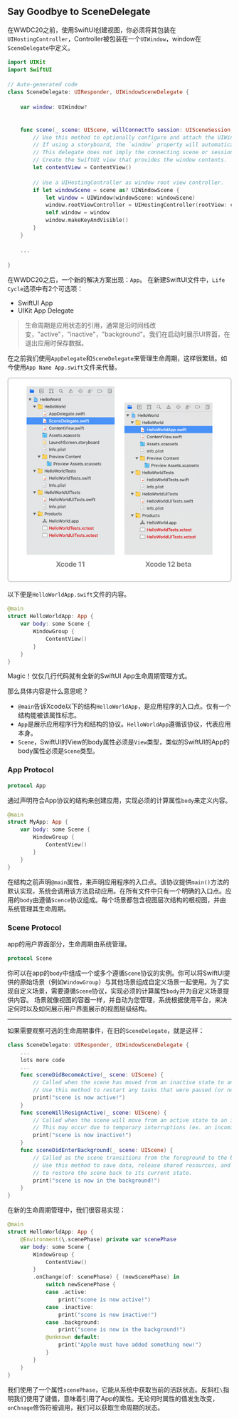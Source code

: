## Say Goodbye to SceneDelegate

在WWDC20之前，使用SwiftUI创建视图，你必须将其包装在`UIHostingController`，Controller被包装在一个`UIWindow`，window在`SceneDelegate`中定义。

```swift
import UIKit
import SwiftUI

// Auto-generated code
class SceneDelegate: UIResponder, UIWindowSceneDelegate {

    var window: UIWindow?


    func scene(_ scene: UIScene, willConnectTo session: UISceneSession, options connectionOptions: UIScene.ConnectionOptions) {
        // Use this method to optionally configure and attach the UIWindow `window` to the provided UIWindowScene `scene`.
        // If using a storyboard, the `window` property will automatically be initialized and attached to the scene.
        // This delegate does not imply the connecting scene or session are new (see `application:configurationForConnectingSceneSession` instead).
        // Create the SwiftUI view that provides the window contents.
        let contentView = ContentView()

        // Use a UIHostingController as window root view controller.
        if let windowScene = scene as? UIWindowScene {
            let window = UIWindow(windowScene: windowScene)
            window.rootViewController = UIHostingController(rootView: contentView)
            self.window = window
            window.makeKeyAndVisible()
        }
    }
    
    ...
    
}
```

在WWDC20之后，一个新的解决方案出现：`App`。
在新建SwiftUI文件中，`Life Cycle`选项中有2个可选项：
- SwiftUI App
- UIKit App Delegate

> 生命周期是应用状态的引用，通常是沿时间线改变，"active"，"inactive"，"background"。我们在启动时展示UI界面，在退出应用时保存数据。

在之前我们使用`AppDelegate`和`SceneDelegate`来管理生命周期，这样很繁琐。如今使用`App Name App.swift`文件来代替。

<p align="center">
<img src="/Resources/LifeCycle.png">
</p>

以下便是`HelloWorldApp.swift`文件的内容。

```swift
@main
struct HelloWorldApp: App {
    var body: some Scene {
        WindowGroup {
            ContentView()
        }
    }
}

```
Magic！仅仅几行代码就有全新的SwiftUI App生命周期管理方式。

那么具体内容是什么意思呢？

- `@main`告诉Xcode以下的结构`HelloWorldApp`，是应用程序的入口点。仅有一个结构能被该属性标志。
- `App`是展示应用程序行为和结构的协议。`HelloWorldApp`遵循该协议，代表应用本身。
- `Scene`，SwiftUI的View的body属性必须是`View`类型，类似的SwiftUI的App的body属性必须是`Scene`类型。

### App Protocol

```swift
protocol App
```
通过声明符合App协议的结构来创建应用，实现必须的计算属性`body`来定义内容。

```swift
@main
struct MyApp: App {
    var body: some Scene {
        WindowGroup {
            ContentView()
        }
    }
}
```
在结构之前声明`@main`属性，来声明应用程序的入口点。该协议提供`main()`方法的默认实现，系统会调用该方法启动应用。在所有文件中只有一个明确的入口点。应用的`body`由遵循`Scence`协议组成。每个场景都包含视图层次结构的根视图，并由系统管理其生命周期。


### Scene Protocol

app的用户界面部分，生命周期由系统管理。

```swift
protocol Scene
```
你可以在app的`body`中组成一个或多个遵循`Scene`协议的实例。你可以将SwiftUI提供的原始场景（例如`WindowGroup`）与其他场景组成自定义场景一起使用。为了实现自定义场景，需要遵循`Scene`协议，实现必须的计算属性`body`并为自定义场景提供内容。
场景就像视图的容器一样，并自动为您管理，系统根据使用平台，来决定何时以及如何展示用户界面展示的视图层级结构。

---

如果需要观察可选的生命周期事件，在旧的`SceneDelegate`，就是这样：

```swift
class SceneDelegate: UIResponder, UIWindowSceneDelegate {
    ...
    lots more code
    ...
    func sceneDidBecomeActive(_ scene: UIScene) {
        // Called when the scene has moved from an inactive state to an active state.
        // Use this method to restart any tasks that were paused (or not yet started) when the scene was inactive.
        print("scene is now active!")
    }
    func sceneWillResignActive(_ scene: UIScene) {
        // Called when the scene will move from an active state to an inactive state.
        // This may occur due to temporary interruptions (ex. an incoming phone call).
        print("scene is now inactive!")
    }
    func sceneDidEnterBackground(_ scene: UIScene) {
        // Called as the scene transitions from the foreground to the background.
        // Use this method to save data, release shared resources, and store enough scene-specific state information
        // to restore the scene back to its current state.
        print("scene is now in the background!")
    }
}
```
在新的生命周期管理中，我们很容易实现：
```swift
@main
struct HelloWorldApp: App {
    @Environment(\.scenePhase) private var scenePhase
    var body: some Scene {
        WindowGroup {
            ContentView()
        }
        .onChange(of: scenePhase) { (newScenePhase) in
            switch newScenePhase {
            case .active:
                print("scene is now active!")
            case .inactive:
                print("scene is now inactive!")
            case .background:
                print("scene is now in the background!")
            @unknown default:
                print("Apple must have added something new!")
            }
        }
    }
}
```
我们使用了一个属性`scenePhase`，它能从系统中获取当前的活跃状态。反斜杠`\`指明我们使用了键值，意味着引用了App的属性。无论何时属性的值发生改变，`onChnage`修饰符被调用，我们可以获取生命周期的状态。